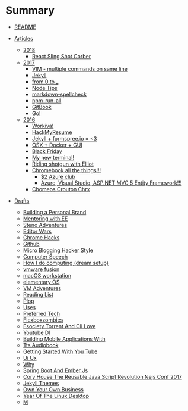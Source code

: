 # Summary
* [README](README.md)

* [Articles]()
  * [2018]()
    * [React Sling Shot Corber](articles/react_sling_shot_corber.md)
  * [2017]()
    * [VIM - multiple commands on same line](articles/vim_multiple_commands.md)
    * [Jekyll](articles/jekyll/jekyll.md)
    * [from 0 to _](articles/from-0-to-_.md)
    * [Node Tips](articles/node.md)
    * [markdown-spellcheck](articles/markdown-spellcheck.md)
    * [npm-run-all](articles/npmrunall.md)
    * [GitBook](articles/gitbook.md)
    * [Go!](articles/go.md)
  * [2016]()
    * [Workiva!](articles/workiva.md)
    * [HackMyResume](articles/hackmyresume.md)
    * [Jekyll + formspree.io = <3](articles/formspree.md)
    * [OSX + Docker + GUI](articles/docker.md)
    * [Black Friday](articles/bf.md)
    * [My new terminal!](articles/my_new_term.md)
    * [Riding shotgun with Elliot](articles/riding_shotgun_with_elliot.md)
    * [Chromebook all the things!!!]()
      * [$2 Azure club](articles/azure_pricing.md)
      * [Azure, Visual Studio, ASP.NET MVC 5 Entity Framework!!!](articles/chromebook.md)
    * [Chomeos Crouton Chrx](articles/chomeos_crouton_chrx.md)
* [Drafts]()
    * [Building a Personal Brand](articles/personal_brand.md)
    * [Mentoring with EE](articles/mentoring_with_ee.md)
    * [Steno Adventures](articles/steno.md)
    * [Editor Wars](articles/editor_wars.md)
    * [Chrome Hacks](articles/google_chrome.md)
    * [Github](articles/github.md)
    * [Micro Blogging Hacker Style](articles/micro_blog_hacker.md)
    * [Computer Speech](articles/computer_speech.md)
    * [How I do computing (dream setup)](articles/how_i_compute.md)
    * [vmware fusion](articles/vmware_fusion.md)
    * [macOS workstation](articles/macOS_workstation.md)
    * [elementary OS](articles/elementary_os.md)
    * [VM Adventures](articles/vm_adventures.md)
    * [Reading List](articles/reading_list.md)
    * [Plop](articles/plop.md)
    * [Uses](articles/uses.md)
    * [Preferred Tech](articles/preferred_tech.md)
    * [Flexboxzombies](articles/flexboxzombies.md)
    * [Fsociety Torrent And Cli Love](articles/fsociety_torrent_and_cli_love.md)
    * [Youtube Dl](articles/youtube_dl.md)
    * [Building Mobile Applications With](articles/building_mobile_applications_with.md)
    * [Tts Audiobook](articles/tts_audiobook.md)
    * [Getting Started With You Tube](articles/getting_started_with_you_tube.md)
    * [Ui Ux](articles/ui_ux.md)
    * [Why](articles/why.md)
    * [Spring Boot And Ember Js](articles/spring_boot_and_ember_js.md)
    * [Cory House The Reusable Java Script Revolution Nejs Conf 2017](articles/cory_house_the_reusable_java_script_revolution_nejs_conf_2017.md)
    * [Jekyll Themes](articles/jekyll_themes.md)
    * [Own Your Own Business](articles/own_your_own_business.md)
    * [Year Of The Linux Desktop](articles/year_of_the_linux_desktop.md)
    * [M](articles/m.md)
